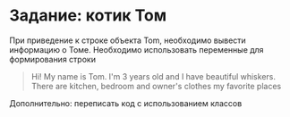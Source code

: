 # Задание: котик Том

При приведение к строке объекта Tom, необходимо вывести информацию о Томе. Необходимо использовать переменные для формирования строки


> Hi! My name is Tom. I'm 3 years old and I have beautiful whiskers. There are kitchen, bedroom and owner's clothes my favorite places


Дополнительно: переписать код с использованием классов
